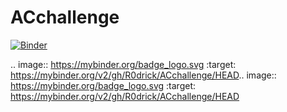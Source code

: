 # ACchallenge

[![Binder](https://mybinder.org/badge_logo.svg)](https://mybinder.org/v2/gh/R0drick/ACchallenge/HEAD)

.. image:: https://mybinder.org/badge_logo.svg
 :target: https://mybinder.org/v2/gh/R0drick/ACchallenge/HEAD.. image:: https://mybinder.org/badge_logo.svg
 :target: https://mybinder.org/v2/gh/R0drick/ACchallenge/HEAD
